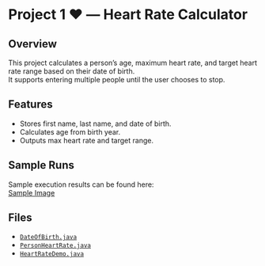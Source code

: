 # Project 1 ❤️ — Heart Rate Calculator

## Overview
This project calculates a person’s age, maximum heart rate, and target heart rate range based on their date of birth.  
It supports entering multiple people until the user chooses to stop.

## Features
- Stores first name, last name, and date of birth.  
- Calculates age from birth year.  
- Outputs max heart rate and target range.

## Sample Runs
Sample execution results can be found here:  
[Sample Image](./pj1/src/proj1/1pdf%20screenshot%20example.pdf)

## Files
- [`DateOfBirth.java`](./pj1/src/proj1/DateOfBirth.java)
- [`PersonHeartRate.java`](./pj1/src/proj1/HeartRateDemo.java)  
- [`HeartRateDemo.java`](./pj1/src/proj1/PersonHeartRate.java)
